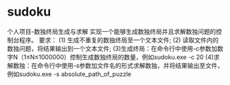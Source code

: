 # sudoku
个人项目-数独终局生成与求解
实现一个能够生成数独终局并且求解数独问题的控制台程序。 
要求： 
(1) 生成不重复的数独终局至一个文本文件; 
(2) 读取文件内的数独问题，将结果输出到一个文本文件;
(3)生成终局：在命令行中使用-c参数加数字N（1≤N≤1000000）控制生成数独终局的数量，例如sudoku.exe -c 20 
(4)求解数独：在命令行中使用-s参数加文件名的形式求解数独，并将结果输出至文件，例如sudoku.exe -s absolute_path_of_puzzle
